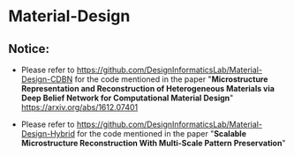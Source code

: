 # Material-Design
## Notice: 
- Please refer to https://github.com/DesignInformaticsLab/Material-Design-CDBN for the code mentioned in the paper "**Microstructure Representation and Reconstruction of Heterogeneous Materials via Deep Belief Network for Computational Material Design**" https://arxiv.org/abs/1612.07401

- Please refer to https://github.com/DesignInformaticsLab/Material-Design-Hybrid for the code mentioned in the paper "**Scalable Microstructure Reconstruction With Multi-Scale Pattern Preservation**"
